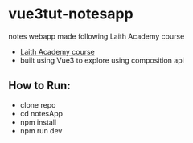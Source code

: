 # vue3tut-notesapp
notes webapp made following Laith Academy course
- [Laith Academy course](https://youtu.be/I_xLMmNeLDY)
- built using Vue3 to explore using composition api

## How to Run:
- clone repo
- cd notesApp
- npm install
- npm run dev
